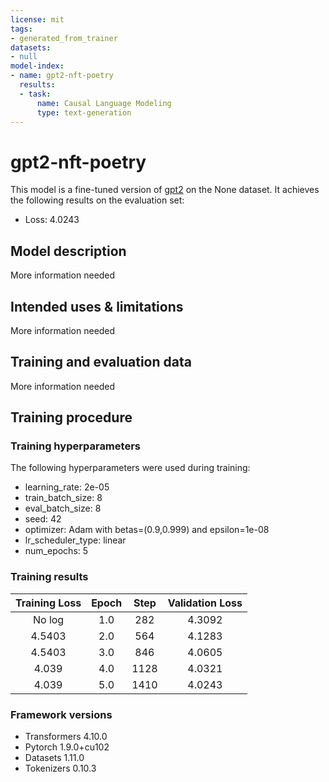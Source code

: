 ```yaml
---
license: mit
tags:
- generated_from_trainer
datasets:
- null
model-index:
- name: gpt2-nft-poetry
  results:
  - task:
      name: Causal Language Modeling
      type: text-generation
---
```


<!-- This model card has been generated automatically according to the information the Trainer had access to. You
should probably proofread and complete it, then remove this comment. -->

# gpt2-nft-poetry

This model is a fine-tuned version of [gpt2](https://huggingface.co/gpt2) on the None dataset.
It achieves the following results on the evaluation set:
- Loss: 4.0243

## Model description

More information needed

## Intended uses & limitations

More information needed

## Training and evaluation data

More information needed

## Training procedure

### Training hyperparameters

The following hyperparameters were used during training:
- learning_rate: 2e-05
- train_batch_size: 8
- eval_batch_size: 8
- seed: 42
- optimizer: Adam with betas=(0.9,0.999) and epsilon=1e-08
- lr_scheduler_type: linear
- num_epochs: 5

### Training results

| Training Loss | Epoch | Step | Validation Loss |
|:-------------:|:-----:|:----:|:---------------:|
| No log        | 1.0   | 282  | 4.3092          |
| 4.5403        | 2.0   | 564  | 4.1283          |
| 4.5403        | 3.0   | 846  | 4.0605          |
| 4.039         | 4.0   | 1128 | 4.0321          |
| 4.039         | 5.0   | 1410 | 4.0243          |


### Framework versions

- Transformers 4.10.0
- Pytorch 1.9.0+cu102
- Datasets 1.11.0
- Tokenizers 0.10.3
